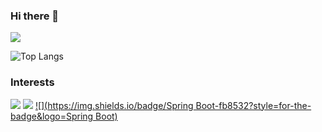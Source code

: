 ### Hi there 👋


<img src="https://github-readme-stats.vercel.app/api?username=HusoBey21&show_icons=true&theme=radical">

![Top Langs](https://github-readme-stats.vercel.app/api/top-langs/?username=HusoBey21&hide=TeX&layout=compact)

### Interests
[![](https://img.shields.io/badge/Java-fb8532?style=for-the-badge&logo=Java)]()
[![](https://img.shields.io/badge/SQL-fb8532?style=for-the-badge&logo=SQL)]()
[![](https://img.shields.io/badge/Spring Boot-fb8532?style=for-the-badge&logo=Spring Boot)]()

